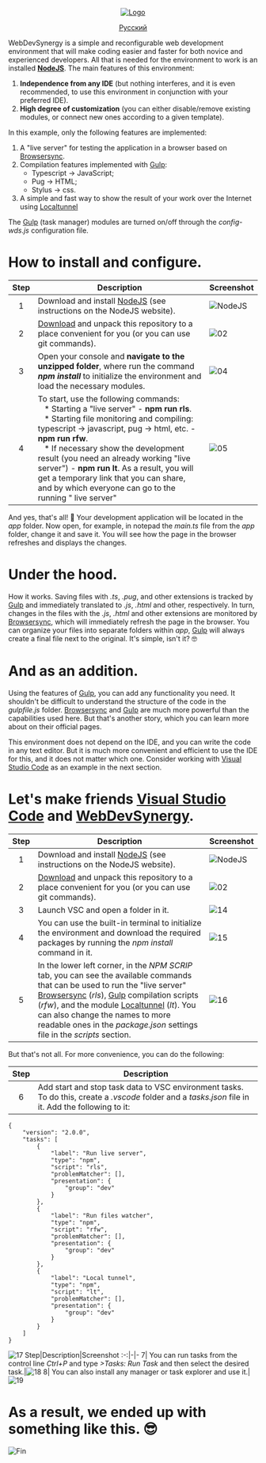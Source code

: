<div align="center"><ins>

![Logo](https://user-images.githubusercontent.com/5076458/110127198-666fac00-7dd6-11eb-9822-ccc973f41ee6.png)

[Русский](/README_RU.md)

</ins></div>

WebDevSynergy is a simple and reconfigurable web development environment that will make coding easier and faster for both novice and experienced developers. All that is needed for the environment to work is an installed [**NodeJS**](https://nodejs.org). The main features of this environment:
1. **Independence from any IDE** (but nothing interferes, and it is even recommended, to use this environment in conjunction with your preferred IDE).
2. **High degree of customization** (you can either disable/remove existing modules, or connect new ones according to a given template).

In this example, only the following features are implemented:
1. A "live server" for testing the application in a browser based on [Browsersync](https://www.browsersync.io/).
2. Compilation features implemented with [Gulp](https://gulpjs.com/):
   * Typescript -> JavaScript;
   * Pug -> HTML;
   * Stylus -> css.
3. A simple and fast way to show the result of your work over the Internet using [Localtunnel](https://theboroer.github.io/localtunnel-www/)

The [Gulp](https://gulpjs.com/) (task manager) modules are turned on/off through the _config-wds.js_ configuration file.
 
# How to install and configure.
Step|Description|Screenshot
:-:|-|-
1| Download and install [NodeJS](https://nodejs.org/en/) (see instructions on the NodeJS website).| ![NodeJS](https://nodejs.org/static/images/logo-light.svg)
2| [Download](https://github.com/IPcorps/WebDevSynergy/archive/main.zip) and unpack this repository to a place convenient for you (or you can use git commands).|![02](https://user-images.githubusercontent.com/5076458/110133984-fa914180-7ddd-11eb-8e98-b14a93e539de.jpg)
3| Open your console and **navigate to the unzipped folder**, where run the command  _**npm install**_ to initialize the environment and load the necessary modules.|![04](https://user-images.githubusercontent.com/5076458/110135037-1c3ef880-7ddf-11eb-9054-96694d3ed05b.jpg)
4| To start, use the following commands:<br>&nbsp;&nbsp;&nbsp;* Starting a "live server" - **npm run rls**.<br>&nbsp;&nbsp;&nbsp;* Starting file monitoring and compiling: typescript -> javascript, pug -> html, etc. - **npm run rfw**.<br>&nbsp;&nbsp;&nbsp;* If necessary show the development result (you need an already working "live server") - **npm run lt**. As a result, you will get a temporary link that you can share, and by which everyone can go to the running " live server" |![05](https://user-images.githubusercontent.com/5076458/110136489-ccf9c780-7de0-11eb-8f44-238394d84fcd.jpg)

And yes, that's all! 🤠 Your development application will be located in the _app_ folder. Now open, for example, in notepad the _main.ts_ file from the _app_ folder, change it and save it. You will see how the page in the browser refreshes and displays the changes.

# Under the hood.

 How it works. Saving files with _.ts_, _.pug_, and other extensions is tracked by [Gulp](https://gulpjs.com/) and immediately translated to _.js_, _.​​html_ and other, respectively. In turn, changes in the files with the _.js_, _.html_ and other extensions are monitored by [Browsersync](https://www.browsersync.io/), which will immediately refresh the page in the browser. You can organize your files into separate folders within _app_, [Gulp](https://gulpjs.com/) will always create a final file next to the original. It's simple, isn't it? 🤓

# And as an addition.

Using the features of [Gulp](https://gulpjs.com/), you can add any functionality you need. It shouldn't be difficult to understand the structure of the code in the _gulpfile.js_ folder. [Browsersync](https://www.browsersync.io/) and [Gulp](https://gulpjs.com/) are much more powerful than the capabilities used here. But that's another story, which you can learn more about on their official pages.

This environment does not depend on the IDE, and you can write the code in any text editor. But it is much more convenient and efficient to use the IDE for this, and it does not matter which one. Consider working with [Visual Studio Code](https://code.visualstudio.com/) as an example in the next section.

# Let's make friends [Visual Studio Code](https://code.visualstudio.com/) and [WebDevSynergy](https://github.com/IPcorps/WebDevSynergy).
Step|Description|Screenshot
:-:|-|-
1| Download and install [NodeJS](https://nodejs.org/en/) (see instructions on the NodeJS website).| ![NodeJS](https://nodejs.org/static/images/logo-light.svg)
2| [Download](https://github.com/IPcorps/WebDevSynergy/archive/main.zip) and unpack this repository to a place convenient for you (or you can use git commands).|![02](https://user-images.githubusercontent.com/5076458/110133984-fa914180-7ddd-11eb-8e98-b14a93e539de.jpg)
3| Launch VSC and open a folder in it.|![14](https://user-images.githubusercontent.com/5076458/110156516-1c97bd80-7df8-11eb-9602-70e8b44bc8bc.jpg)
4| You can use the built-in terminal to initialize the environment and download the required packages by running the _npm install_ command in it.|![15](https://user-images.githubusercontent.com/5076458/113714079-b18c2000-96f0-11eb-927e-d5723c75ed8e.jpg)
5| In the lower left corner, in the _NPM SCRIP_ tab, you can see the available commands that can be used to run the "live server" [Browsersync](https://www.browsersync.io/) (_rls_), [Gulp](https://gulpjs.com/) compilation scripts (_rfw_), and the module [Localtunnel](https://theboroer.github.io/localtunnel-www/) (_lt_). You can also change the names to more readable ones in the _package.json_ settings file in the _scripts_ section.|![16](https://user-images.githubusercontent.com/5076458/113714098-b8b32e00-96f0-11eb-9ea4-03c9f84fab4a.jpg)

But that's not all. For more convenience, you can do the following:

Step|Description
:-:|-
6| Add start and stop task data to VSC environment tasks. To do this, create a _.vscode_ folder and a _tasks.json_ file in it. Add the following to it:
    {
    	"version": "2.0.0",
    	"tasks": [
    		{
    			"label": "Run live server",
    			"type": "npm",
    			"script": "rls",
    			"problemMatcher": [],
    			"presentation": {
    				"group": "dev"
    			}
    		},
    		{
    			"label": "Run files watcher",
    			"type": "npm",
    			"script": "rfw",
    			"problemMatcher": [],
    			"presentation": {
    				"group": "dev"
    			}
    		},
    		{
    			"label": "Local tunnel",
    			"type": "npm",
    			"script": "lt",
    			"problemMatcher": [],
    			"presentation": {
    				"group": "dev"
    			}
    		}
    	]
    }
![17](https://user-images.githubusercontent.com/5076458/113714122-bf41a580-96f0-11eb-987c-81d1079e3b35.jpg)
Step|Description|Screenshot
:-:|-|-
7| You can run tasks from the control line _Ctrl+P_ and type _>Tasks: Run Task_ and then select the desired task.|![18](https://user-images.githubusercontent.com/5076458/113714135-c36dc300-96f0-11eb-9ba0-e2064fc6a16c.gif)
8| You can also install any manager or task explorer and use it.|![19](https://user-images.githubusercontent.com/5076458/113714168-c799e080-96f0-11eb-8308-d95cccd73345.jpg)

# As a result, we ended up with something like this. 😎

![Fin](https://user-images.githubusercontent.com/5076458/113714180-cb2d6780-96f0-11eb-8cb9-87b3a1f5b942.gif)